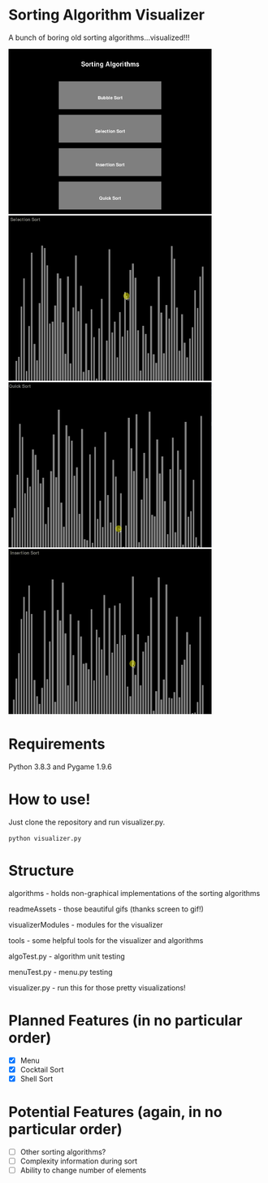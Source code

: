 # Sorting Algorithm Visualizer
A bunch of boring old sorting algorithms...visualized!!!
<p float="left">
  <img src= "readmeAssets/bubbleSort.gif" width="400" height="325"/>
  <img src= "readmeAssets/selectionSort.gif" width="400" height="325"/>
  <img src= "readmeAssets/quickSort.gif" width="400" height="325"/>
  <img src= "readmeAssets/insertionSort.gif" width="400" height="325"/>
</p>

# Requirements
Python 3.8.3 and Pygame 1.9.6

# How to use!
Just clone the repository and run visualizer.py.

`python visualizer.py`

# Structure
algorithms - holds non-graphical implementations of the sorting algorithms

readmeAssets - those beautiful gifs (thanks screen to gif!)

visualizerModules - modules for the visualizer

tools - some helpful tools for the visualizer and algorithms

algoTest.py - algorithm unit testing

menuTest.py - menu.py testing 

visualizer.py - run this for those pretty visualizations!

# Planned Features (in no particular order)
- [x] Menu
- [X] Cocktail Sort
- [X] Shell Sort

# Potential Features (again, in no particular order)
- [ ] Other sorting algorithms?
- [ ] Complexity information during sort
- [ ] Ability to change number of elements
